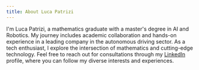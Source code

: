 ```yaml
---
title: About Luca Patrizi
---
```


I'm Luca Patrizi, a mathematics graduate with a master's degree in AI and Robotics. My journey includes academic collaboration and hands-on experience in a leading company in the autonomous driving sector. As a tech enthusiast, I explore the intersection of mathematics and cutting-edge technology. Feel free to reach out for consultations through my [LinkedIn]([https://github.com/patrizi-luca](https://www.linkedin.com/in/luca-patrizi-83728114a/)) profile, where you can follow my diverse interests and experiences.
